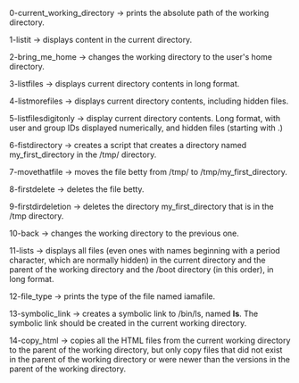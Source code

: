 0-current_working_directory -> prints the absolute path of the working directory. 

1-listit -> displays content in the current directory. 

2-bring_me_home -> changes the working directory to the user's home directory. 

3-listfiles -> displays current directory contents in long format. 

4-listmorefiles -> displays current directory contents, including hidden files. 

5-listfilesdigitonly -> display current directory contents. Long format, with user and group IDs displayed numerically, and hidden files (starting with .) 

6-fistdirectory -> creates a script that creates a directory named my_first_directory in the /tmp/ directory. 

7-movethatfile -> moves the file betty from /tmp/ to /tmp/my_first_directory. 

8-firstdelete -> deletes the file betty. 

9-firstdirdeletion -> deletes the directory my_first_directory that is in the /tmp directory. 

10-back -> changes the working directory to the previous one. 

11-lists -> displays all files (even ones with names beginning with a period character, which are normally hidden) in the current directory and the parent of the working directory and the /boot directory (in this order), in long format. 

12-file_type -> prints the type of the file named iamafile.

13-symbolic_link -> creates a symbolic link to /bin/ls, named __ls__. The symbolic link should be created in the current working directory. 

14-copy_html -> copies all the HTML files from the current working directory to the parent of the working directory, but only copy files that did not exist in the parent of the working directory or were newer than the versions in the parent of the working directory. 
